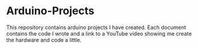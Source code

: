 # Arduino-Projects
This repository contains arduino projects I have created. Each document contains the code I wrote and a link to a 
YouTube video showing me create the hardware and code a little. 
